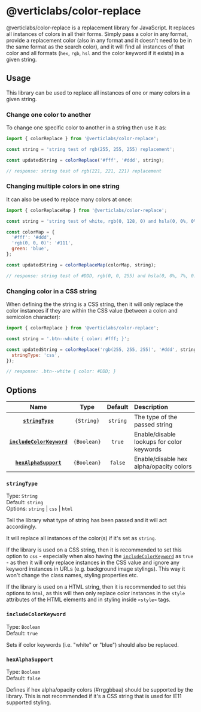 # @verticlabs/color-replace

@verticlabs/color-replace is a replacement library for JavaScript. It replaces all instances of colors in all their forms. Simply pass a color in any format, provide a replacement color (also in any format and it doesn't need to be in the same format as the search color), and it will find all instances of that color and all formats (`hex`, `rgb`, `hsl` and the color keyword if it exists) in a given string.

## Usage

This library can be used to replace all instances of one or many colors in a given string.

### Change one color to another

To change one specific color to another in a string then use it as:

```javascript
import { colorReplace } from '@verticlabs/color-replace';

const string = 'string test of rgb(255, 255, 255) replacement';

const updatedString = colorReplace('#fff', '#ddd', string);

// response: string test of rgb(221, 221, 221) replacement
```

### Changing multiple colors in one string

It can also be used to replace many colors at once:

```javascript
import { colorReplaceMap } from '@verticlabs/color-replace';

const string = 'string test of white, rgb(0, 128, 0) and hsla(0, 0%, 0%, 0.3)';

const colorMap = {
  '#fff': '#ddd',
  'rgb(0, 0, 0)': '#111',
  green: 'blue',
};

const updatedString = colorReplaceMap(colorMap, string);

// response: string test of #DDD, rgb(0, 0, 255) and hsla(0, 0%, 7%, 0.3)
```

### Changing color in a CSS string

When defining the the string is a CSS string, then it will only replace the color instances if they are within the CSS value (between a colon and semicolon character):

```javascript
import { colorReplace } from '@verticlabs/color-replace';

const string = '.btn--white { color: #fff; }';

const updatedString = colorReplace('rgb(255, 255, 255)', '#ddd', string, {
  stringType: 'css',
});

// response: .btn--white { color: #DDD; }
```

## Options

| Name | Type | Default | Description |
| :----: | :----: | :-------: | :----------- |
| **[`stringType`](#stringType)** | `{String}` | `string` | The type of the passed string |
| **[`includeColorKeyword`](#includeColorKeyword)** | `{Boolean}` | `true` | Enable/disable lookups for color keywords |
| **[`hexAlphaSupport`](#hexAlphaSupport)** | `{Boolean}` | `false` | Enable/disable hex alpha/opacity colors |

### `stringType`

Type: `String`  
Default: `string`  
Options: `string` | `css` | `html`

Tell the library what type of string has been passed and it will act accordingly.

It will replace all instances of the color(s) if it's set as `string`.

If the library is used on a CSS string, then it is recommended to set this option to `css` - especially when also having the [`includeColorKeyword`](#includeColorKeyword) as `true` - as then it will only replace instances in the CSS value and ignore any keyword instances in URLs (e.g. background image stylings). This way it won't change the class names, styling properties etc.

If the library is used on a HTML string, then it is recommended to set this options to `html`, as this will then only replace color instances in the `style` attributes of the HTML elements and in styling inside `<style>` tags.

### `includeColorKeyword`

Type: `Boolean`  
Default: `true`

Sets if color keywords (i.e. "white" or "blue") should also be replaced.

### `hexAlphaSupport`

Type: `Boolean`  
Default: `false`

Defines if hex alpha/opacity colors (#rrggbbaa) should be supported by the library. This is not recommended if it's a CSS string that is used for IE11 supported styling.
